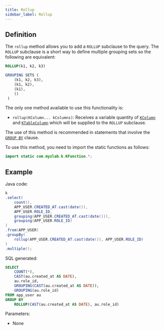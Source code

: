 ```yaml
---
title: Rollup
sidebar_label: Rollup
---
```


## Definition

The `rollup` method allows you to add a `ROLLUP` subclause to the query. The `ROLLUP` subclause is a short way to define multiple grouping sets so the following are equivalent:

```sql
ROLLUP(k1, k2, k3) 

GROUPING SETS (
    (k1, k2, k3), 
    (k1, k2),
    (k1),
    ()
 ) 
```

The only one method available to use this functionality is:

- `rollup(KColumn... kColumns)`: Receives a variable quantity of [`KColumn`](/docs/select-statement/select/introduction#2-kcolumn) and [`KTableColumn`](/docs/select-statement/select/introduction#1-ktablecolumn) which will be supplied to the `ROLLUP` subclause.

The use of this method is recommended in statements that involve the [`GROUP BY`](/docs/select-statement/group-by/introduction) clause.

To use this method, you need to import the static functions as follows:

```java
import static com.myzlab.k.KFunction.*;
```

## Example

Java code:

```java
k
.select(
    count(),
    APP_USER.CREATED_AT.cast(date()),
    APP_USER.ROLE_ID,
    grouping(APP_USER.CREATED_AT.cast(date())),
    grouping(APP_USER.ROLE_ID)
)
.from(APP_USER)
.groupBy(
    rollup(APP_USER.CREATED_AT.cast(date()), APP_USER.ROLE_ID)
)
.multiple();
```

SQL generated:

```sql
SELECT
    COUNT(*),
    CAST(au.created_at AS DATE),
    au.role_id,
    GROUPING(CAST(au.created_at AS DATE)),
    GROUPING(au.role_id)
FROM app_user au
GROUP BY 
    ROLLUP(CAST(au.created_at AS DATE), au.role_id)
```

Parameters:

- None